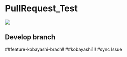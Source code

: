 # PullRequest_Test
![](https://img.shields.io/badge/version-1.0.0-990000.svg)

## Develop branch


##feature-kobayashi-brach!!
##kobayashi1!!
#sync Issue
